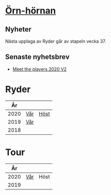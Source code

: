 # [Örn-hörnan](./eagle.html)

## Nyheter

Nästa upplaga av Ryder går av stapeln vecka 37.

## Senaste nyhetsbrev

- [Meet the players 2020 V2](https://vossaxel.github.io/inkomp/res/mtp2020H.pdf)

# Ryder

| År | | |
|:---:|:---:|:---:|
| 2020 | [Vår](./ryder2020V.html) | [Höst](./ryder2020H.html) |
| 2019 | [Vår](./ryder2019V.html) |  |
| 2018 | | |

# Tour

| År | | |
|:---:|:---:|:---:|
| 2020 | [Vår](./tour2020V.html) | Höst |
| 2019 | | |
